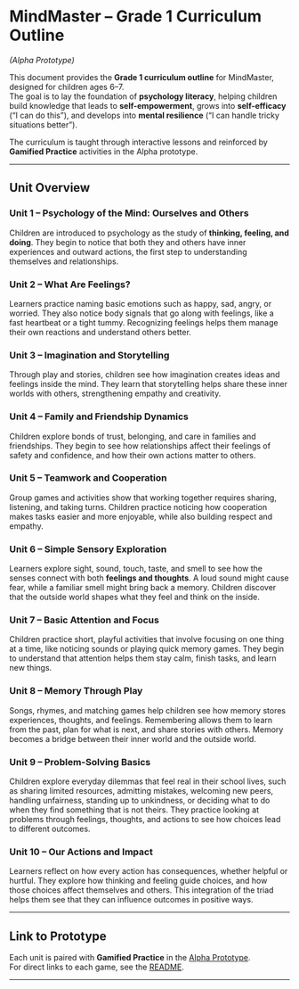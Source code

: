 # MindMaster – Grade 1 Curriculum Outline  
*(Alpha Prototype)*

This document provides the **Grade 1 curriculum outline** for MindMaster, designed for children ages 6–7.  
The goal is to lay the foundation of **psychology literacy**, helping children build knowledge that leads to **self-empowerment**, grows into **self-efficacy** (“I can do this”), and develops into **mental resilience** (“I can handle tricky situations better”).  

The curriculum is taught through interactive lessons and reinforced by **Gamified Practice** activities in the Alpha prototype.  

---

## Unit Overview

### Unit 1 – Psychology of the Mind: Ourselves and Others  
Children are introduced to psychology as the study of **thinking, feeling, and doing**. They begin to notice that both they and others have inner experiences and outward actions, the first step to understanding themselves and relationships.  

### Unit 2 – What Are Feelings?  
Learners practice naming basic emotions such as happy, sad, angry, or worried. They also notice body signals that go along with feelings, like a fast heartbeat or a tight tummy. Recognizing feelings helps them manage their own reactions and understand others better.  

### Unit 3 – Imagination and Storytelling  
Through play and stories, children see how imagination creates ideas and feelings inside the mind. They learn that storytelling helps share these inner worlds with others, strengthening empathy and creativity.  

### Unit 4 – Family and Friendship Dynamics  
Children explore bonds of trust, belonging, and care in families and friendships. They begin to see how relationships affect their feelings of safety and confidence, and how their own actions matter to others.  

### Unit 5 – Teamwork and Cooperation  
Group games and activities show that working together requires sharing, listening, and taking turns. Children practice noticing how cooperation makes tasks easier and more enjoyable, while also building respect and empathy.  

### Unit 6 – Simple Sensory Exploration  
Learners explore sight, sound, touch, taste, and smell to see how the senses connect with both **feelings and thoughts**. A loud sound might cause fear, while a familiar smell might bring back a memory. Children discover that the outside world shapes what they feel and think on the inside.  

### Unit 7 – Basic Attention and Focus  
Children practice short, playful activities that involve focusing on one thing at a time, like noticing sounds or playing quick memory games. They begin to understand that attention helps them stay calm, finish tasks, and learn new things.  

### Unit 8 – Memory Through Play  
Songs, rhymes, and matching games help children see how memory stores experiences, thoughts, and feelings. Remembering allows them to learn from the past, plan for what is next, and share stories with others. Memory becomes a bridge between their inner world and the outside world.  

### Unit 9 – Problem-Solving Basics  
Children explore everyday dilemmas that feel real in their school lives, such as sharing limited resources, admitting mistakes, welcoming new peers, handling unfairness, standing up to unkindness, or deciding what to do when they find something that is not theirs. They practice looking at problems through feelings, thoughts, and actions to see how choices lead to different outcomes.  

### Unit 10 – Our Actions and Impact  
Learners reflect on how every action has consequences, whether helpful or hurtful. They explore how thinking and feeling guide choices, and how those choices affect themselves and others. This integration of the triad helps them see that they can influence outcomes in positive ways.  

---

## Link to Prototype
Each unit is paired with **Gamified Practice** in the [Alpha Prototype](../).  
For direct links to each game, see the [README](../README.md).  

---
